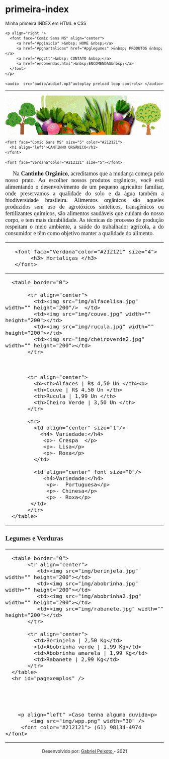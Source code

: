 # primeira-index
 Minha primeira INDEX em HTML e CSS
<!DOCTYPE html>
<html lang="pt-br">
<head>
    <title > Cantinho Orgânico </title>
    <meta charset="utf-8"/>
    <meta name="author" content="Gabriel Peixoto"/>
    <meta name="Keywords" content="horta, organigcos, folhagens, alface, " />
    <meta name="description" content="Horta orgânica, produtos orgânicos"/>
</head>

    <p align="right ">
      <font face="Comic Sans MS" align="center">
         <a href="#pginicio" >&nbsp; HOME &nbsp;</a>
         <a href="#pghortalicas" href="#pglegumes" >&nbsp; PRODUTOS &nbsp;</a>
         <a href="#pgctt">&nbsp; CONTATO &nbsp;</a> 
         <a href="encomendas.html">&nbsp;ENCOMENDAS&nbsp;</a>     
      </font>
    </p>

    <audio  src="audio/audiof.mp3"autoplay preload loop controls> </audio>
<hr id="inicio" />   
<body link="#388E3C" alink="#388E3C" vlink="#388E3C" >
   <img align="center" src="img/banner.png"  alt="banner de uma logo"  />
   

    <font face="Comic Sans MS" size="5" color="#212121">
      <h1 align="left">CANTINHO ORGÂNICO</h1>
    </font> 

    <font face="Verdana"color="#212121" size="5"></font>
   
   <font face="Verdana" size="4">
        <p align="justify"> &nbsp;&nbsp;&nbsp;&nbsp;&nbsp;Na <b>Cantinho Orgânico</b>, acreditamos que a mudança começa pelo nosso prato. Ao escolher nossos produtos orgânicos, você está alimentando o desenvolvimento de um pequeno agricultor familiar, onde preservamos a qualidade do solo e da água também a biodiversidade brasileira. Alimentos orgânicos são aqueles produzidos sem uso de agrotóxicos sintéticos, transgênicos ou fertilizantes químicos, são alimentos saudáveis que cuidam do nosso corpo, e tem mais durabilidade. As técnicas do processo de produção respeitam o meio ambiente, a saúde do trabalhador agrícola, a do consumidor e têm como objetivo manter a qualidade do alimento. </p>

   <hr/>

       <font face="Verdana"color="#212121" size="4">
            <h3> Hortaliças </h3>
       </font>

<hr id="pghortalicas" />

      <table border="0">

           <tr align="center">
             <td><img src="img/alfacelisa.jpg" width="" height="200"/>  </td>       
             <td><img src="img/couve.jpg" width="" height="200"></td>
             <td><img src="img/rucula.jpg" width="" height="200"></td>
             <td><img src="img/cheiroverde2.jpg" width="" height="200"></td>
           </tr> 



           <tr align="center">
             <b><th>Alfaces | R$ 4,50 Un </th><b>
             <th>Couve | R$ 4,50 Un </th>
             <th>Rucula | 1,99 Un </th>
             <th>Cheiro Verde | 3,50 Un </th>
           </tr>

           <tr>
             <td align="center" size="1"/>
               <h4> Variedade:</h4>
                <p>- Crespa  </p> 
                <p>- Lisa</p>
                <p>- Roxa</p>
             </td>

             <td align="center" font size="0"/>
                <h4>Variedade:</h4>
                 <p>-  Portuguesa</p>
                 <p>- Chinesa</p>
                 <p> - Roxa</p>
            </td>
           </tr>
      </table>

<hr id="pglegumes" />
                <font face="Verdana"color="#212121" size="4">
                <h3> Legumes e Verduras </h3>
                </font>
<hr/>
            
      <table border="0">
           <tr align="center">
              <td><img src="img/berinjela.jpg" width="" height="200"></td>
              <td><img src="img/abobrinha.jpg" width="" height="200"></td>
              <td><img src="img/abobrinha2.jpg" width="" height="200"></td>
              <td><img src="img/rabanete.jpg" width="" height="200"></td>
           </tr> 

           <tr align="center">           
             <td>Berinjela | 2,50 Kg</td>
             <td>Abobrinha verde | 1,99 Kg</td>
             <td>Abobrinha amarela | 1,99 Kg</td>
             <td>Rabanete | 2,99 Kg</td>
           </tr>
      </table>
      <hr id="pagexemplos" />
 <br/>
<br/>
<br/>



        
        <p align="left" >Caso tenha alguma duvida<p>
            <img src="img/wpp.png" width="30" />
         <font color="#212121"> (61) 98134-4974   </font>
         
   </tr>
</table>
<hr id="pgctt"/>
</font>
<p align="center"> Desenvolvido por: <a href="https://www.instagram.com/guimaboy" target="_blank">Gabriel Peixoto </a> - 2021  </p>

</body>
</html>